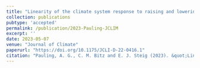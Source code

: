 ```yaml
---
title: "Linearity of the climate system response to raising and lowering West Antarctic and coastal Antarctic topography"
collection: publications
pubtype: 'accepted'
permalink: /publication/2023-Pauling-JCLIM
excerpt: ''
date: 2023-05-07
venue: "Journal of Climate"
paperurl: "https://doi.org/10.1175/JCLI-D-22-0416.1"
citation: "Pauling, A. G., C. M. Bitz and E. J. Steig (2023). &quot;Linearity of the climate system response to raising and lowering West Antarctic and coastal Antarctic topography&quot; <i>Journal of Climate</i>. (accepted)"
---
```

